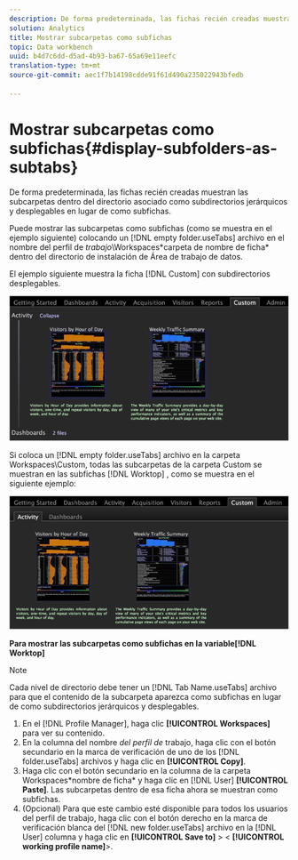 ```yaml
---
description: De forma predeterminada, las fichas recién creadas muestran las subcarpetas dentro del directorio asociado como subdirectorios jerárquicos y desplegables en lugar de como subfichas.
solution: Analytics
title: Mostrar subcarpetas como subfichas
topic: Data workbench
uuid: b4d7c6dd-d5ad-4b93-ba67-65a69e11eefc
translation-type: tm+mt
source-git-commit: aec1f7b14198cdde91f61d490a235022943bfedb

---
```



# Mostrar subcarpetas como subfichas{#display-subfolders-as-subtabs}

De forma predeterminada, las fichas recién creadas muestran las subcarpetas dentro del directorio asociado como subdirectorios jerárquicos y desplegables en lugar de como subfichas.

Puede mostrar las subcarpetas como subfichas (como se muestra en el ejemplo siguiente) colocando un [!DNL empty folder.useTabs] archivo en el nombre del perfil de *trabajo*\Workspaces\*carpeta de nombre de ficha* dentro del directorio de instalación de Área de trabajo de datos.

El ejemplo siguiente muestra la ficha [!DNL Custom] con subdirectorios desplegables.

![](assets/client-sub.png)

Si coloca un [!DNL empty folder.useTabs] archivo en la carpeta Workspaces\Custom, todas las subcarpetas de la carpeta Custom se muestran en las subfichas [!DNL Worktop] , como se muestra en el siguiente ejemplo:

![](assets/client-sub2.png)

**Para mostrar las subcarpetas como subfichas en la variable[!DNL Worktop]**

>[!NOTE]
>
>Cada nivel de directorio debe tener un [!DNL Tab Name.useTabs] archivo para que el contenido de la subcarpeta aparezca como subfichas en lugar de como subdirectorios jerárquicos y desplegables.

1. En el [!DNL Profile Manager], haga clic **[!UICONTROL Workspaces]** para ver su contenido.
1. En la columna del nombre *del perfil de* trabajo, haga clic con el botón secundario en la marca de verificación de uno de los [!DNL folder.useTabs] archivos y haga clic en **[!UICONTROL Copy]**.
1. Haga clic con el botón secundario en la columna de la carpeta Workspaces\*nombre de ficha* y haga clic en [!DNL User] **[!UICONTROL Paste]**. Las subcarpetas dentro de esa ficha ahora se muestran como subfichas.
1. (Opcional) Para que este cambio esté disponible para todos los usuarios del perfil de trabajo, haga clic con el botón derecho en la marca de verificación blanca del [!DNL new folder.useTabs] archivo en la [!DNL User] columna y haga clic en **[!UICONTROL Save to]** > &lt; **[!UICONTROL working profile name]**>.

